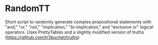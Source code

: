 # RandomTT
Short script to randomly generate complex propositional statements with "and," "or," "not," "implication," "bi-implication," and "exclusive or" logical operators.
Uses PrettyTables and a slightly modified version of truths (https://github.com/tr3buchet/truths)
